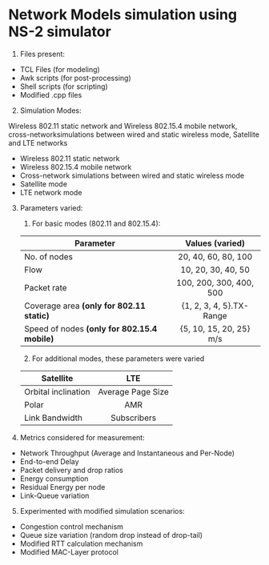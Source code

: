 # Network Models simulation using NS-2 simulator
<!-- OL -->
1. Files present:
  <!-- UL -->
  * TCL Files (for modeling)
  * Awk scripts (for post-processing)
  * Shell scripts (for scripting)
  * Modified .cpp files

2. Simulation Modes:
  <!-- UL -->
  Wireless 802.11 static network and Wireless 802.15.4 mobile network, cross-networksimulations between wired and static wireless mode, Satellite and LTE networks
  * Wireless 802.11 static network
  * Wireless 802.15.4 mobile network
  * Cross-network simulations between wired and static wireless mode
  * Satellite mode
  * LTE network mode
  
3. Parameters varied:
    <!-- OL -->

    1. For basic modes (802.11 and 802.15.4):
    
      | Parameter			  |      Values (varied)		  |
      |---------------------|:-----------------------------:|
      | No. of nodes		  |20, 40, 60, 80, 100|
      | Flow   |10, 20, 30, 40, 50|
      | Packet rate    |100, 200, 300, 400, 500|
      | Coverage area **(only for 802.11 static)**    |{1, 2, 3, 4, 5}.TX-Range|
      | Speed of nodes **(only for 802.15.4 mobile)**    |{5, 10, 15, 20, 25} m/s|


    2. For additional modes, these parameters were varied

      | Satellite			  |      LTE		  |
      |---------------------|:-----------------------------:|
      |Orbital inclination|Average Page Size|
      |Polar|AMR|
      |Link Bandwidth|Subscribers|
  
  
  

4. Metrics considered for measurement:
  <!-- UL -->

  * Network Throughput (Average and Instantaneous and Per-Node)
  * End-to-end Delay
  * Packet delivery and drop ratios
  * Energy consumption
  * Residual Energy per node
  * Link-Queue variation

5. Experimented with modified simulation scenarios: 
  <!-- UL -->

  * Congestion control mechanism
  * Queue size variation (random drop instead of drop-tail)
  * Modified RTT calculation mechanism
  * Modified MAC-Layer protocol
